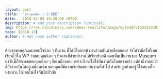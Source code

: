 ```yaml
---
layout: post
title:  "ขอบคุณน้อง ๆ S'DEE"
date:   2018-12-04 19:28:08 +0700
description: # Add post description (optional)
img: https://res.cloudinary.com/sdees-reallife/image/upload/v1555239387/IMG_20161226_111654899.jpg # Add image post (optional)
tags: [2018-12]
author: # Add name author (optional)
---
```

ต้องขอขอบคุณและขอบใจน้อง ๆ ทีมงาน ที่ได้มีโอกาสทำงานร่วมกันด้วยดีตลอดมา จำได้ว่ามีครั้งที่เคยเขียนไว้ใน WP ว่าขอบคุณน้อง ๆ ทีมงานที่ช่วยทำงานได้เรียบร้อยดี ตอนนั้นเป็นงานของ Museum มาวันนี้ก็ต้องขอขอบคุณน้อง ๆ อีกเหมือนเคย เพราะถึงจะไม่ใช่ทีมงานกันโดยตรงแล้ว แต่ถ้ามีงานอะไร ก็ยังช่วยกันได้อยู่เหมือนเดิม ขอบคุณที่มีความรับผิดชอบกับงานที่ทำไป สำหรับลูกค้าพอรู้ก็ได้สบายใจหายห่วง โล่งอกโล่งใจกันไปทั่วกัน
